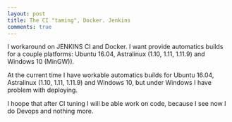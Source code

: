 ```yaml
---
layout: post
title: The CI "taming", Docker. Jenkins
comments: true
---
```

I workaround on JENKINS CI and Docker. I want provide automatics builds for a couple platforms: Ubuntu 16.04, Astralinux (1.10, 1.11, 1.11.9) and Windows 10 (MinGW)).

  At the current time I have workable automatics builds for Ubuntu 16.04, Astralinux (1.10, 1.11, 1.11.9) and Windows 10, but under Windows I have problem with deploying.
  
  I hoope that after CI tuning I will be able work on code, because I see now I do Devops and nothing more.
